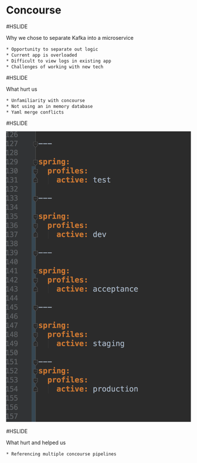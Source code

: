 # Concourse

#HSLIDE

Why we chose to separate Kafka into a microservice

    * Opportunity to separate out logic
    * Current app is overloaded
    * Difficult to view logs in existing app
    * Challenges of working with new tech

#HSLIDE

What hurt us
    
    * Unfamiliarity with concourse
    * Not using an in memory database
    * Yaml merge conflicts

#HSLIDE

![yaml example](yaml.jpeg)

#HSLIDE

What hurt and helped us
    
    * Referencing multiple concourse pipelines